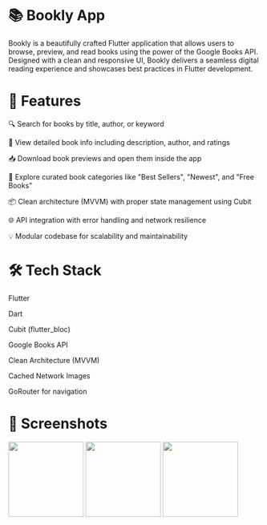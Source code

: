 # 📚 Bookly App
Bookly is a beautifully crafted Flutter application that allows users to browse, preview, and read books using the power of the Google Books API. Designed with a clean and responsive UI, Bookly delivers a seamless digital reading experience and showcases best practices in Flutter development.

# 🚀 Features
🔍 Search for books by title, author, or keyword

📖 View detailed book info including description, author, and ratings

📥 Download book previews and open them inside the app

🧭 Explore curated book categories like "Best Sellers", "Newest", and "Free Books"

📦 Clean architecture (MVVM) with proper state management using Cubit

🌐 API integration with error handling and network resilience

💡 Modular codebase for scalability and maintainability

# 🛠 Tech Stack
Flutter

Dart

Cubit (flutter_bloc)

Google Books API

Clean Architecture (MVVM)

Cached Network Images

GoRouter for navigation

# 📱 Screenshots
<div>
  <img src="https://github.com/user-attachments/assets/35755490-bc35-4dfa-abc9-c6d567873d86" width="150">
  <img src="https://github.com/user-attachments/assets/1c1d1eea-2819-42f6-abb2-d7e088422338" width="150">
  <img src="https://github.com/user-attachments/assets/4b3fedc6-4b3d-4ee7-946c-32db8db5f275" width="150">
</div>
